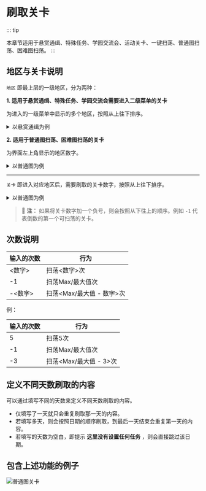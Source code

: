 # 刷取关卡

::: tip

本章节适用于悬赏通缉、特殊任务、学园交流会、活动关卡、一键扫荡、普通图扫荡、困难图扫荡。
:::

## 地区与关卡说明

`地区` 即最上层的一级地区，分为两种：

**1. 适用于悬赏通缉、特殊任务、学园交流会需要进入二级菜单的关卡**
   
   为进入的一级菜单中显示的多个地区，按照从上往下排序。

   <details>
   <summary>以悬赏通缉为例</summary>

   ![悬赏通缉地区](/img/sweep-level/area_1.png)

   </details>

**2. 适用于普通图扫荡、困难图扫荡的关卡**

   为界面左上角显示的地区数字。

   <details>
   <summary>以普通图为例</summary>

   ![普通图地区](/img/sweep-level/area_2.png)

   </details>
   
---

`关卡` 即进入对应地区后，需要刷取的关卡数字，按照从上往下排序。

   <details>
   <summary>以普通图为例</summary>

   ![普通图关卡](/img/sweep-level/level.png)

   </details>

>:memo: **注：** 如果将关卡数字加一个负号，则会按照从下往上的顺序。例如 `-1` 代表倒数的第一个可扫荡的关卡。




## 次数说明

| **输入的次数** | **行为**            |
|-----------|-------------------|
| <数字>      | 扫荡<数字>次           |
| \-1       | 扫荡Max/最大值次         |
| \-<数字>  | 扫荡<Max/最大值 - 数字>次 |

例：

| **输入的次数** | **行为**            |
|-----------|-------------------|
| 5      | 扫荡5次           |
| \-1       | 扫荡Max/最大值次         |
| \-3  | 扫荡<Max/最大值 - 3>次 |


## 定义不同天数刷取的内容

可以通过填写不同的天数来定义不同天数刷取的内容。

- 仅填写了一天就只会重复刷取那一天的内容。
- 若填写多天，则会按照日期的顺序刷取，到最后一天结束会重复第一天的内容。
- 若填写的天数为空白，即提示 **这里没有设置任何任务** ，则会直接跳过该日期。

## 包含上述功能的例子
![普通图关卡](/img/sweep-level/sweep_level_example.png)
